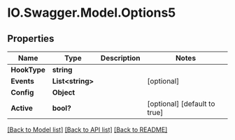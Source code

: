 # IO.Swagger.Model.Options5
## Properties

Name | Type | Description | Notes
------------ | ------------- | ------------- | -------------
**HookType** | **string** |  | 
**Events** | **List&lt;string&gt;** |  | [optional] 
**Config** | **Object** |  | 
**Active** | **bool?** |  | [optional] [default to true]

[[Back to Model list]](../README.md#documentation-for-models) [[Back to API list]](../README.md#documentation-for-api-endpoints) [[Back to README]](../README.md)

